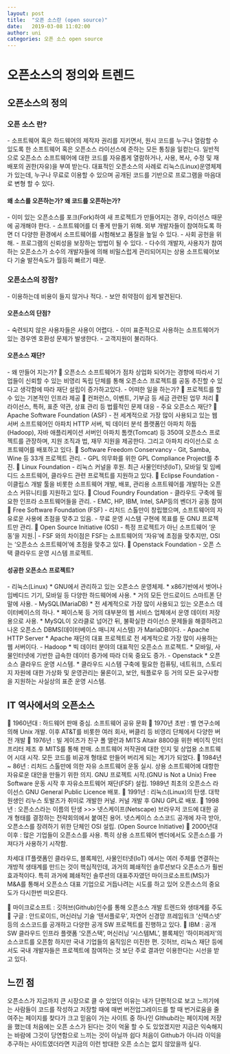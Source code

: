 ```yaml
---
layout: post
title:  "오픈 소스란 (open source)"
date:   2019-03-08 11:02:00
author: uni
categories: 오픈 소스 open source
---
```


<h1>오픈소스의 정의와 트렌드</h1>

<h2>오픈소스의 정의</h2>

<h3>오픈 소스 란?</h3>
-	소프트웨어 혹은 하드웨어의 제작자 권리를 지키면서, 원시 코드를 누구나 열람할 수 있도록 한 소프트웨어 혹은 오픈소스 라이선스에 준하는 모든 통칭을 일컫는다. 일반적으로 오픈소스 소프트웨어에 대한 코드를 자유롭게 열람하거나, 사용, 복사, 수정 및 재 배포의 권한(자유)을 부여 받는다. 대표적인 오픈소스의 사례로 리눅스(Linux)운영체제가 있는데, 누구나 무료로 이용할 수 있으며 공개된 코드를 기반으로 프로그램을 마음대로 변형 할 수 있다.

<h4>왜 소스를 오픈하는가? 왜 코드를 오픈하는가?</h4>
-	이미 있는 오픈소스를 포크(Fork)하여 새 프로젝트가 만들어지는 경우, 라이선스 때문에 공개해야 한다.
-	소프트웨어를 더 좋게 만들기 위해. 외부 개발자들이 참여하도록 하면 더 다양한 환경에서 소프트웨어를 시험해보고 품질을 높일 수 있다.
-	사회 공헌을 위해.
-	프로그램의 신뢰성을 보장하는 방법이 될 수 있다.
-	다수의 개발자, 사용자가 참여하는 오픈소스가 소수의 개발자들에 의해 비밀스럽게 관리되어지는 상용 소프트웨어보다 기술 발전속도가 월등히 빠르기 때문.

<H3>오픈소스의 장점?</h3>
-	이용하는데 비용이 들지 않거나 적다.
-	보안 취약점이 쉽게 발견된다.

<H4>오픈소스의 단점?</h4>
-	숙련되지 않은 사용자들은 사용이 어렵다.
-	이미 표준적으로 사용하는 소프트웨어가 있는 경우엔 호환성 문제가 발생한다.
-	고객지원이 불리하다.

<h4>오픈소스 재단?</h4>
-	왜 만들어 지는가?
	오픈소스 소프트웨어가 점차 상업화 되어가는 경향에 따라서 기업들이 신뢰할 수 있는 비영리 독립 단체를 통해 오픈소스 프로젝트를 공동 추진할 수 있다고 생각함에 따라 재단 설립이 증가하고있다.
-	어떠한 일을 하는가?
	프로젝트를 할 수 있는 기본적인 인프라 제공
	컨퍼런스, 이벤트, 기부금 등 세금 관련된 업무 처리
	라이선스, 특허, 표준 약관, 상표 관리 등 법률적인 문제 대응
-	주요 오픈소스 재단?
	Apache Software Foundation (ASF)
- 전 세계적으로 가장 많이 사용되고 있는 웹 서버 소프트웨어인 아파치 HTTP 서버, 빅 데이터 분석 플랫폼인 아파치 하둡(Hadoop), 자바 애플리케이션 서버인 아파치 톰캣(Tomcat) 등 350여 오픈소스 프로젝트를 관장하며, 지원 조직과 법, 재무 지원을 제공한다. 그리고 아파치 라이선스로 소프트웨어를 배포하고 있다.
	Software Freedom Conservancy
- Git, Samba, Wine 등 33개 프로젝트 관리.
- GPL 의무화를 위한 GPL Compliance Project를 추진.
	Linux Foundation
- 리눅스 커널을 후원. 최근 사물인터넷(IoT), 모바일 및 임베디드 소프트웨어, 클라우드 관련 프로젝트를 지원하고 있다.
	Eclipse Foundation
- 이클립스 개발 툴을 비롯한 소프트웨어 개발, 배포, 관리용 소프트웨어를 개발하는 오픈소스 커뮤니티를 지원하고 있다.
	Cloud Foundry Foundation
- 클라우드 구축에 필요한 인프라 소프트웨어들을 관리.
- EMC, HP, IBM, Intel, SAP등의 벤더가 공동 참여
	Free Software Foundation (FSF)
- 리처드 스톨만이 창립했으며, 소프트웨어의 자유로운 사용에 초점을 맞추고 있음.
- 무료 운영 시스템 구현에 목표를 둔 GNU 프로젝트만 관리.
	Open Source Initiative (OSI)
 - 특정 프로젝트가 아닌 소프트웨어 ‘운동’을 지원.|
 - FSF 와의 차이점은 FSF는 소프트웨어의 ‘자유’에 초점을 맞추지만, OSI는 ‘오픈소스 소프트웨어’에 초점을 맞추고 있다.
	Openstack Foundation
 - 오픈 스택 클라우드 운영 시스템 프로젝트.

<h4>성공한 오픈소스 프로젝트?</h4>
-	리눅스(Linux)
* GNU에서 관리하고 있는 오픈소스 운영체제.
* x86기반에서 벗어나 임베디드 기기, 모바일 등 다양한 하드웨어에 사용.
* 거의 모든 안드로이드 스마트폰 단말에 사용.
-	MySQL(MariaDB)
* 전 세계적으로 가장 많이 사용되고 있는 오픈소스 데이터베이스의 하나.
* 페이스북 등 거의 대부분의 웹 서비스 업체에서 운영 데이터 저장용으로 사용.
* MySQL이 오라클로 넘어간 뒤, 불확실한 라이선스 문제들을 해결하려고 나온 오픈소스 DBMS(데이터베이스 매니져 시스템) 가 MariaDB이다.
-	Apache HTTP Server
* Apache 재단의 대표 프로젝트로 전 세계적으로 가장 많이 사용하는 웹 서버이다.
-	Hadoop
* 빅 데이터 분야의 대표적인 오픈소스 프로젝트.
* 모바일, 사물인터넷에 기반한 급속한 데이터 증가에 따라 더욱 중요도 증가.
-	Openstack
* 오픈소스 클라우드 운영 시스템.
* 클라우드 시스템 구축에 필요한 컴퓨팅, 네트워크, 스토리지 자원에 대한 가상화 및 운영관리는 물론이고, 보안, 웍플로우 등 거의 모든 요구사항을 지원하는 사실상의 표준 운영 시스템.


<h2>IT 역사에서의 오픈소스</h2>

	1960년대 : 하드웨어 판매 중심. 소프트웨어 공유 문화
	1970년 초반 : 벨 연구소에 의해 Unix 개발. 이후 AT&T를 비롯한 여러 회사, 버클리 등 비영리 단체에서 다양한 버전 개발
	1976년 : 빌 게이츠가 친구 폴 앨런과 MITS Altair 8800을 위한 베이직 인터프리터 제조 후 MITS를 통해 판매. 소프트웨어 저작권에 대한 인지 및 상업용 소프트웨어 시대 시작.
모든 코드를 비공개 형태로 만들어 버리게 되는 계기가 되었다.
	1984년 ~ 86년 : 리처드 스톨만에 의한 자유 소프트웨어 운동 실시. 상용 소프트웨어에 대항한 자유로운 대안을 만들기 위한 의지.
GNU 프로젝트 시작.(GNU is Not a Unix)
Free Software 운동 시작 후 자유소프트웨어 재단(FSF) 설립.
1989년 최초의 오픈소스 라이선스 GNU General Public Licence 배포.
	1991년 : 리눅스(Linux)의 탄생.
대학원생인 리누스 토발즈가 취미로 개발한 커널. 커널 개발 후 GNU GPL로 배포.
	1998년 : 오픈소스라는 이름의 탄생 >>> 넷스케이프(Netscape) 브라우저 코드에 대한 공개 형태를 결정하는 전략회의에서 붙여진 용어.
넷스케이스 소스코드 공개에 자극 받아, 오픈소스를 장려하기 위한 단체인 OSI 설립. (Open Source Initiative)
	2000년대 이후 : 많은 기업들이 오픈소스를 사용. 특히 상용 소프트웨어 벤더에서도 오픈소스를 가져다가 사용하기 시작함.

차세대 IT플랫폼인 클라우드, 블록체인, 사물인터넷(IoT) 에서는 여러 주체를 연결하는 개방적 생태계를 만드는 것이 핵심적인데, 과거의 폐쇄적인 솔루션보다 오픈소스가 훨씬 효과적이다. 특히 과거에 폐쇄적인 솔루션의 대표주자였던 마이크로소프트(MS)가 M&A를 통해서 오픈소스 대표 기업으로 거듭나려는 시도를 하고 있어 오픈소스의 중요도가 다시한번 떠오른다.

	마이크로소프트 : 깃허브(Github)인수를 통해 오픈소스 개발 트렌드와 생태계를 주도
	구글 : 안드로이드, 머신러닝 기술 ‘텐서플로우’, 자연어 신경망 프레임워크 ‘신택스넷’ 등의 소스코드를 공개하고 다양한 공개 SW 프로젝트를 진행하고 있다.
	IBM : 공개 SW 클라우드 인프라 플랫폼 ‘오픈스택’, 머신러닝 ‘시스템ML’, 블록체인 ‘하이퍼레저’의 소스코트를 오픈함
하지만 국내 기업들의 움직임은 미진한 편. 깃허브, 리눅스 재단 등에서도 국내 개발자들은 프로젝트에 참여하는 것 보단 주로 결과만 이용한다는 시선을 받고 있다.

<h2>느낀 점</h2>
오픈소스가 지금까지 큰 시장으로 클 수 있었던 이유는 내가 단편적으로 보고 느끼기에는 사람들이 코드를 작성하고 저장할 때에 매번 버전업그레이드를 할 때 번거로움을 줄여주는 페이지를 찾다가 크고 믿음이 가는 사이트 중 하나인 GIthub라는 페이지에 저장을 했는데 처음에는 오픈 소스가 된다는 것이 억울 할 수 도 있었겠지만 지금은 익숙해지는 바람에 그것이 당연함으로 느끼는 것이 아닐까 쉽다 처음이 Github가 아니라 이익을 추구하는 사이트였더라면 지금의 이런 방대한 오픈 소스는 없지 않았을까 싶다.
